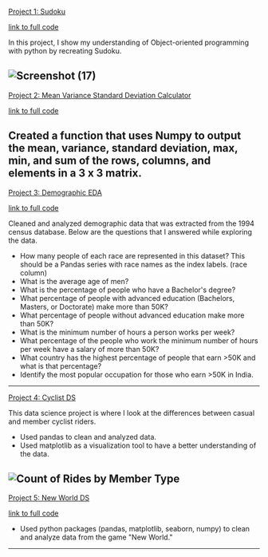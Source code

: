 [Project 1: Sudoku](https://github.com/ryansxiong/Sudoku_with_Python)

[link to full code](https://github.com/ryansxiong/Sudoku_with_Python/blob/master/Sudoku%20Proj.py)

In this project, I show my understanding of Object-oriented programming with python by recreating Sudoku.

![Screenshot (17)](https://user-images.githubusercontent.com/91089401/142960172-15499e75-6923-4b70-9074-0bf4e7914a3d.png)
-------------------------------------------------------------------------------------------------------------------------------------------------------------------------

[Project 2: Mean Variance Standard Deviation Calculator](https://github.com/ryansxiong/Mean_Variance_StandardDeviation_Calculator) 

[link to full code](https://github.com/ryansxiong/Mean_Variance_StandardDeviation_Calculator/blob/main/code.py)

Created a function that uses Numpy to output the mean, variance, standard deviation, max, min, and sum of the rows, columns, and elements in a 3 x 3 matrix.
-------------------------------------------------------------------------------------------------------------------------------------------------------------------------

[Project 3: Demographic EDA](https://github.com/ryansxiong/DS_Demographic_EDA)

[link to full code](https://github.com/ryansxiong/DS_Demographic_EDA/blob/main/DS%20demographic%20data%20EDA%20.ipynb)

Cleaned and analyzed demographic data that was extracted from the 1994 census database. Below are the questions that I answered while exploring the data.
* How many people of each race are represented in this dataset? This should be a Pandas series with race names as the index labels. (race column)
* What is the average age of men?
* What is the percentage of people who have a Bachelor's degree?
* What percentage of people with advanced education (Bachelors, Masters, or Doctorate) make more than 50K?
* What percentage of people without advanced education make more than 50K?
* What is the minimum number of hours a person works per week?
* What percentage of the people who work the minimum number of hours per week have a salary of more than 50K?
* What country has the highest percentage of people that earn >50K and what is that percentage?
* Identify the most popular occupation for those who earn >50K in India.
-------------------------------------------------------------------------------------------------------------------------------------------------------------------------

[Project 4: Cyclist DS](https://github.com/ryansxiong/DS_cyclist_project) 

This data science project is where I look at the differences between casual and member cyclist riders.
* Used pandas to clean and analyzed data.
* Used matplotlib as a visualization tool to have a better understanding of the data. 

![Count of Rides by Member Type](https://user-images.githubusercontent.com/91089401/139720951-6db83f21-6afa-4247-b82b-81a2e1753e1d.png)
-------------------------------------------------------------------------------------------------------------------------------------------------------------------------

[Project 5: New World DS](https://github.com/ryansxiong/DS_New_World_Quests)

[link to full code](https://github.com/ryansxiong/DS_New_World_Quests/blob/main/New_World_Quests_DS_proj.ipynb)
* Used python packages (pandas, matplotlib, seaborn, numpy) to clean and analyze data from the game "New World."
-------------------------------------------------------------------------------------------------------------------------------------------------------------------------
